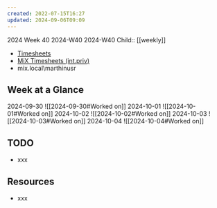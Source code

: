 ```yaml
---
created: 2022-07-15T16:27
updated: 2024-09-06T09:09
---
```

2024 Week 40
2024-W40 2024-W40
Child:: [[weekly]]

- [Timesheets](http://timesheets.mixtelematics.com/MixTimesheetsUI/app/index.html#/TimeSheet)
- [MiX Timesheets (int.priv)](http://timesheets.int.priv/MixTimesheetsUI/app/index.html#/Login)
- mix.local\marthinusr

## Week at a Glance

2024-09-30
![[2024-09-30#Worked on]]
2024-10-01
![[2024-10-01#Worked on]]
2024-10-02
![[2024-10-02#Worked on]]
2024-10-03
![[2024-10-03#Worked on]]
2024-10-04
![[2024-10-04#Worked on]]

## TODO

- xxx

## Resources

- xxx


